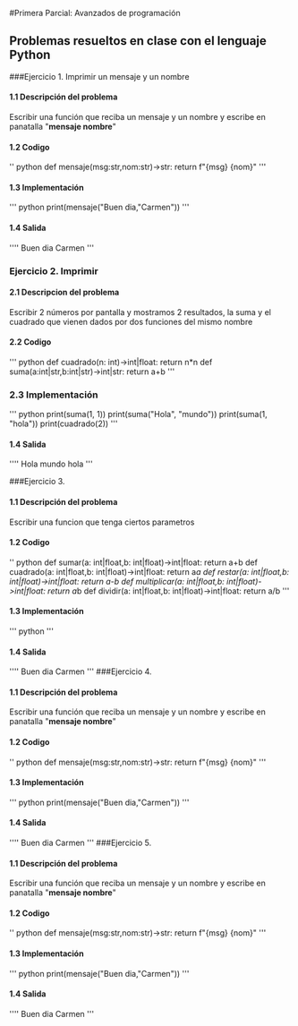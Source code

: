 #Primera Parcial: Avanzados de programación
## Problemas resueltos en clase con el lenguaje Python
###Ejercicio 1. Imprimir un mensaje y un nombre
#### 1.1 Descripción del problema
Escribir una función que reciba un mensaje y un nombre
y escribe en panatalla "__mensaje nombre__"
#### 1.2 Codigo
'' python
def mensaje(msg:str,nom:str)->str:
 return f"{msg} {nom}"
 '''
 #### 1.3 Implementación 
 ''' python
 print(mensaje("Buen dia,"Carmen"))
 '''
 #### 1.4 Salida
 ''''
 Buen dia Carmen
 '''
 ### Ejercicio 2. Imprimir  
 #### 2.1 Descripcion del problema 
 Escribir 2 números por pantalla y mostramos 2 resultados, la suma y el cuadrado que vienen dados por 
 dos funciones del mismo nombre
 #### 2.2 Codigo 
 ''' python
def cuadrado(n: int)->int|float: return n*n
def suma(a:int|str,b:int|str)->int|str: return a+b
  '''
  ### 2.3 Implementación 
 ''' python
print(suma(1, 1))
print(suma("Hola", "mundo"))
print(suma(1, "hola"))
print(cuadrado(2))
 '''
 #### 1.4 Salida
 ''''
 Hola mundo
 hola
 '''
  
 ###Ejercicio 3. 
#### 1.1 Descripción del problema
Escribir una funcion que tenga ciertos parametros 
#### 1.2 Codigo
'' python
def sumar(a: int|float,b: int|float)->int|float:
    return a+b
def cuadrado(a: int|float,b: int|float)->int|float:
    return a*a
def restar(a: int|float,b: int|float)->int|float:
    return a-b
def multiplicar(a: int|float,b: int|float)->int|float:
    return a*b
def dividir(a: int|float,b: int|float)->int|float:
    return a/b
 '''
 #### 1.3 Implementación 
 ''' python
 '''
 #### 1.4 Salida
 ''''
 Buen dia Carmen
 '''
 ###Ejercicio 4. 
#### 1.1 Descripción del problema
Escribir una función que reciba un mensaje y un nombre
y escribe en panatalla "__mensaje nombre__"
#### 1.2 Codigo
'' python
def mensaje(msg:str,nom:str)->str:
 return f"{msg} {nom}"
 '''
 #### 1.3 Implementación 
 ''' python
 print(mensaje("Buen dia,"Carmen"))
 '''
 #### 1.4 Salida
 ''''
 Buen dia Carmen
 '''
 ###Ejercicio 5. 
#### 1.1 Descripción del problema
Escribir una función que reciba un mensaje y un nombre
y escribe en panatalla "__mensaje nombre__"
#### 1.2 Codigo
'' python
def mensaje(msg:str,nom:str)->str:
 return f"{msg} {nom}"
 '''
 #### 1.3 Implementación 
 ''' python
 print(mensaje("Buen dia,"Carmen"))
 '''
 #### 1.4 Salida
 ''''
 Buen dia Carmen
 '''
 
 
 
 
